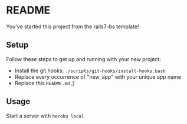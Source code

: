 # README

You've started this project from the rails7-bs template!

## Setup

Follow these steps to get up and running with your new project:

* Install the git hooks: `./scripts/git-hooks/install-hooks.bash`
* Replace every occurrence of "new_app" with your unique app name
* Replace this `README.md` ;)

## Usage

Start a server with `heroku local`
